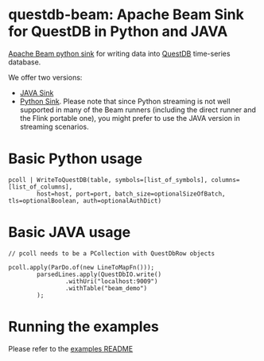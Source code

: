 # questdb-beam: Apache Beam Sink for QuestDB in Python and JAVA

[Apache Beam python sink](https://beam.apache.org/) for writing data into [QuestDB](https://questdb.io) time-series
database.

We offer two versions:

* [JAVA Sink](./java/)
* [Python Sink](./python/). Please note that since Python streaming is not well supported in many of the Beam runners (including
the direct runner and the Flink portable one), you might prefer to use the JAVA version in streaming scenarios.


# Basic Python usage

```
pcoll | WriteToQuestDB(table, symbols=[list_of_symbols], columns=[list_of_columns],
        host=host, port=port, batch_size=optionalSizeOfBatch, tls=optionalBoolean, auth=optionalAuthDict)
```

# Basic JAVA usage

```
// pcoll needs to be a PCollection with QuestDbRow objects

pcoll.apply(ParDo.of(new LineToMapFn()));
        parsedLines.apply(QuestDbIO.write()
                .withUri("localhost:9009")
                .withTable("beam_demo")
        );
```

# Running the examples

Please refer to the [examples README](./examples/)
